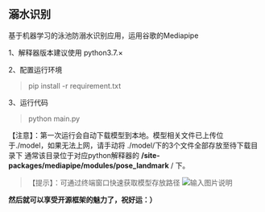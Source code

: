 ## 溺水识别

基于机器学习的泳池防溺水识别应用，运用谷歌的Mediapipe


1、解释器版本建议使用 python3.7.×

2、配置运行环境

> pip install -r requirement.txt

3、运行代码

> python main.py

【注意】：第一次运行会自动下载模型到本地。模型相关文件已上传位于./model，如果无法上网，请手动将 ./model/下的3个文件全部存放至待下载目录下
通常该目录位于对应python解释器的  **/site-packages/mediapipe/modules/pose_landmark** / 下。
> 【提示】：可通过终端窗口快速获取模型存放路径
![输入图片说明](https://images.gitee.com/uploads/images/2021/1017/012257_f87f0f0f_7408810.png "屏幕截图.png")



 **然后就可以享受开源框架的魅力了，祝好运：）** 


